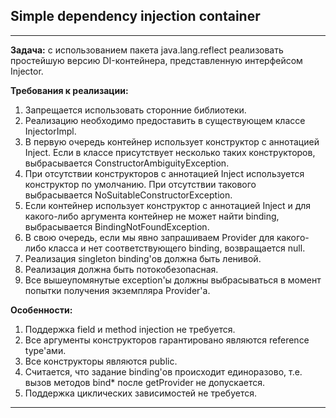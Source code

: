 ## Simple dependency injection container

---

**Задача:** с использованием пакета java.lang.reflect реализовать простейшую версию DI-контейнера,
представленную интерфейсом Injector.

**Требования к реализации:**

1. Запрещается использовать сторонние библиотеки.
2. Реализацию необходимо предоставить в существующем классе InjectorImpl. 
3. В первую очередь контейнер использует конструктор с аннотацией Inject. Если в классе
   присутствует несколько таких конструкторов, выбрасывается ConstructorAmbiguityException. 
4. При отсутствии конструкторов с аннотацией Inject используется конструктор по умолчанию. При
   отсутствии такового выбрасывается NoSuitableConstructorException. 
5. Если контейнер использует конструктор с аннотацией Inject и для какого-либо аргумента контейнер
   не может найти binding, выбрасывается BindingNotFoundException. 
6. В свою очередь, если мы явно запрашиваем Provider для какого-либо класса и нет соответствующего binding,
   возвращается null. 
7. Реализация singleton binding'ов должна быть ленивой. 
8. Реализация должна быть потокобезопасная. 
9. Все вышеупомянутые exception'ы должны выбрасываться в момент попытки получения экземпляра Provider'а.

**Особенности:**
1. Поддержка field и method injection не требуется.
2. Все аргументы конструкторов гарантировано являются reference type'ами.
3. Все конструкторы являются public.
4. Считается, что задание binding'ов происходит единоразово, т.е. вызов методов
   bind* после getProvider не допускается.
5. Поддержка циклических зависимостей не требуется.

---
